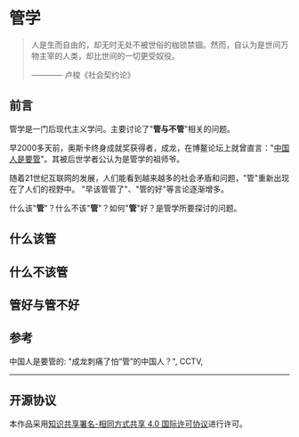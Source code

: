 # 管学

> 人是生而自由的，却无时无处不被世俗的枷锁禁锢。然而，自认为是世间万物主宰的人类，却比世间的一切更受奴役。
>
> ———— 卢梭《社会契约论》

## 前言

管学是一门后现代主义学问。主要讨论了"**管与不管**"相关的问题。

早2000多天前，奥斯卡终身成就奖获得者，成龙，在博鳌论坛上就曾直言："[中国人是要管](#ref-1)"。其被后世学者公认为是管学的祖师爷。

随着21世纪互联网的发展，人们能看到越来越多的社会矛盾和问题，"管"重新出现在了人们的视野中。
"早该管管了"、"管的好"等言论逐渐增多。

什么该"**管**"？什么不该"**管**"？如何"**管**"好？是管学所要探讨的问题。

## 什么该管

## 什么不该管

## 管好与管不好

## 参考

<div id="ref-1"></div> 中国人是要管的: "成龙刺痛了怕“管”的中国人？", CCTV, <http://www.cctv.com/fuxingbbs/special/mryw/04/22/index.shtml>

---

## 开源协议

本作品采用[知识共享署名-相同方式共享 4.0 国际许可协议](http://creativecommons.org/licenses/by-sa/4.0/)进行许可。